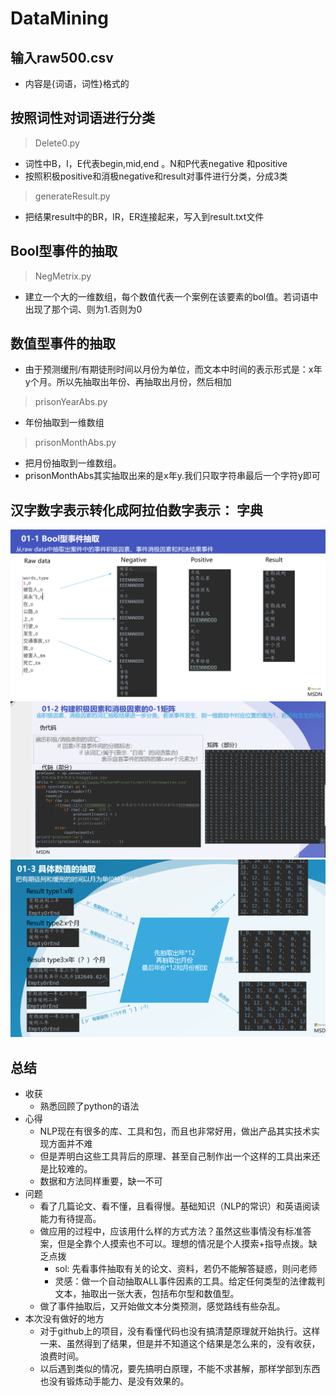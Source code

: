 # DataMining
## 输入raw500.csv
- 内容是{词语，词性}格式的
## 按照词性对词语进行分类
> Delete0.py
- 词性中B，I，E代表begin,mid,end 。N和P代表negative 和positive
- 按照积极positive和消极negative和result对事件进行分类，分成3类
> generateResult.py 
- 把结果result中的BR，IR，ER连接起来，写入到result.txt文件
## Bool型事件的抽取
> NegMetrix.py
- 建立一个大的一维数组，每个数值代表一个案例在该要素的bol值。若词语中出现了那个词、则为1.否则为0
## 数值型事件的抽取
- 由于预测缓刑/有期徒刑时间以月份为单位，而文本中时间的表示形式是：x年y个月。所以先抽取出年份、再抽取出月份，然后相加
> prisonYearAbs.py 
- 年份抽取到一维数组
> prisonMonthAbs.py 
- 把月份抽取到一维数组。
- prisonMonthAbs其实抽取出来的是x年y.我们只取字符串最后一个字符y即可

## 汉字数字表示转化成阿拉伯数字表示： 字典
![Alt Text](https://github.com/Gabriel-Lu/DataMining/blob/master/1 )
![Alt Text](https://github.com/Gabriel-Lu/DataMining/blob/master/2 )
![Alt Text](https://github.com/Gabriel-Lu/DataMining/blob/master/3)

## 总结
- 收获
   - 熟悉回顾了python的语法
- 心得
   - NLP现在有很多的库、工具和包，而且也非常好用，做出产品其实技术实现方面并不难
   - 但是弄明白这些工具背后的原理、甚至自己制作出一个这样的工具出来还是比较难的。
   - 数据和方法同样重要，缺一不可
- 问题
   - 看了几篇论文、看不懂，且看得慢。基础知识（NLP的常识）和英语阅读能力有待提高。
   - 做应用的过程中，应该用什么样的方式方法？虽然这些事情没有标准答案，但是全靠个人摸索也不可以。理想的情况是个人摸索+指导点拨。缺乏点拨
      - sol: 先看事件抽取有关的论文、资料，若仍不能解答疑惑，则问老师
      - 灵感：做一个自动抽取ALL事件因素的工具。给定任何类型的法律裁判文本，抽取出一张大表，包括布尔型和数值型。
   - 做了事件抽取后，又开始做文本分类预测，感觉路线有些杂乱。
- 本次没有做好的地方
   - 对于github上的项目，没有看懂代码也没有搞清楚原理就开始执行。这样一来、虽然得到了结果，但是并不知道这个结果是怎么来的，没有收获，浪费时间。
   - 以后遇到类似的情况，要先搞明白原理，不能不求甚解，那样学部到东西也没有锻炼动手能力、是没有效果的。
